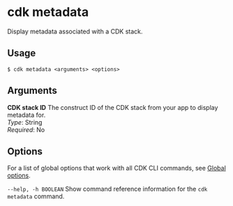 # cdk metadata<a name="ref-cli-cmd-metadata"></a>

Display metadata associated with a CDK stack\.

## Usage<a name="ref-cli-cmd-metadata-usage"></a>

```
$ cdk metadata <arguments> <options>
```

## Arguments<a name="ref-cli-cmd-metadata-args"></a>

**CDK stack ID**  <a name="ref-cli-cmd-metadata-args-stack-name"></a>
The construct ID of the CDK stack from your app to display metadata for\.  
*Type*: String  
*Required*: No

## Options<a name="ref-cli-cmd-metadata-options"></a>

For a list of global options that work with all CDK CLI commands, see [Global options](ref-cli-cmd.md#ref-cli-cmd-options)\.

`--help, -h BOOLEAN`  <a name="ref-cli-cmd-metadata-options-help"></a>
Show command reference information for the `cdk metadata` command\.